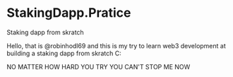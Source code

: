 # StakingDapp.Pratice
Staking dapp from skratch

Hello, that is @robinhodl69 and this is my try to learn web3 development at building a staking dapp from skratch C:

NO MATTER HOW HARD YOU TRY YOU CAN'T STOP ME NOW